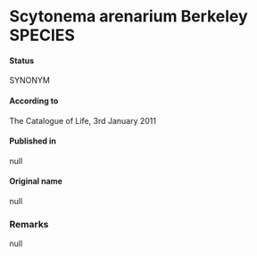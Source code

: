 # Scytonema arenarium Berkeley SPECIES

#### Status
SYNONYM

#### According to
The Catalogue of Life, 3rd January 2011

#### Published in
null

#### Original name
null

### Remarks
null
